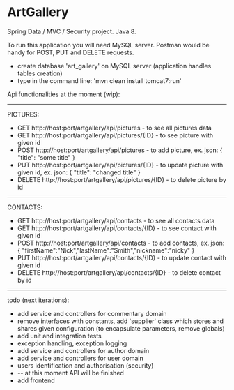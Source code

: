 # ArtGallery
Spring Data / MVC / Security project. Java 8.

To run this application you will need MySQL server. Postman would be handy for POST, PUT and DELETE requests.

* create database 'art_gallery' on MySQL server (application handles tables creation)
* type in the command line: 'mvn clean install tomcat7:run'

Api functionalities at the moment (wip):

***
PICTURES:
* GET http://host:port/artgallery/api/pictures - to see all pictures data
* GET http://host:port/artgallery/api/pictures/{ID} - to see picture with given id
* POST http://host:port/artgallery/api/pictures - to add picture, ex. json:
    {
        "title": "some title"
    }
* PUT http://host:port/artgallery/api/pictures/{ID} - to update picture with given id, ex. json:
    {
        "title": "changed title"
    }
* DELETE http://host:port/artgallery/api/pictures/{ID} - to delete picture by id

***
CONTACTS:
* GET http://host:port/artgallery/api/contacts - to see all contacts data
* GET http://host:port/artgallery/api/contacts/{ID} - to see contact with given id
* POST http://host:port/artgallery/api/contacts - to add contacts, ex. json:
    {
      "firstName":"Nick","lastName":"Smith","nickname":"nicky"
    }
* PUT http://host:port/artgallery/api/contacts/{ID} - to update contact with given id
* DELETE http://host:port/artgallery/api/contacts/{ID} - to delete contact by id

***
todo (next iterations):
* add service and controllers for commentary domain
* remove interfaces with constants, add 'supplier' class which stores and shares given configuration (to encapsulate parameters, remove globals)
* add unit and integration tests
* exception handling, exception logging
* add service and controllers for author domain
* add service and controllers for user domain
* users identification and authorisation (security)
* -- at this moment API will be finished
* add frontend
